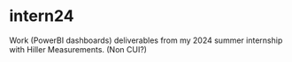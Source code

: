 # intern24
Work (PowerBI dashboards) deliverables from my 2024 summer internship with Hiller Measurements. (Non CUI?)
